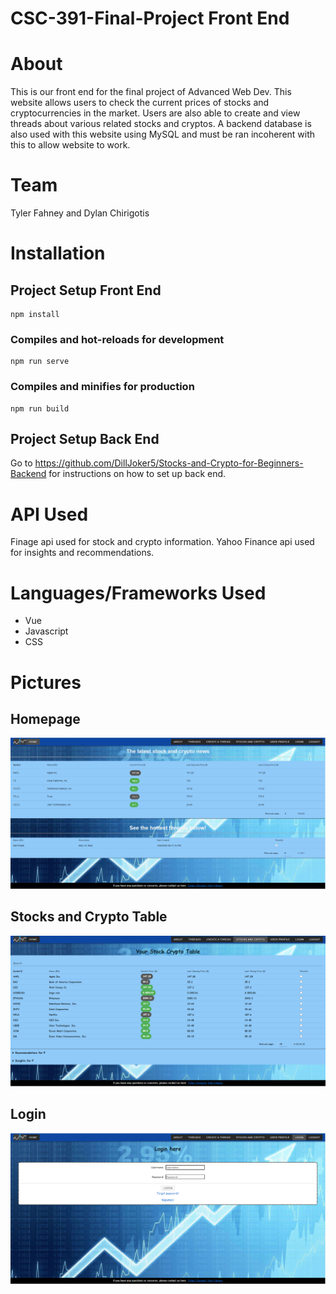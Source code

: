# CSC-391-Final-Project Front End

# About
This is our front end for the final project of Advanced Web Dev. This website allows users to check the current prices of stocks and cryptocurrencies in the market. Users are also able to create and view threads about various related stocks and cryptos. A backend database is also used with this website using MySQL and must be ran incoherent with this to allow website to work.

# Team
Tyler Fahney and Dylan Chirigotis

# Installation
## Project Setup Front End
```
npm install
```

### Compiles and hot-reloads for development
```
npm run serve
```

### Compiles and minifies for production
```
npm run build
```

## Project Setup Back End
Go to https://github.com/DillJoker5/Stocks-and-Crypto-for-Beginners-Backend for instructions on how to set up back end.

# API Used
Finage api used for stock and crypto information. Yahoo Finance api used for insights and recommendations.

# Languages/Frameworks Used
* Vue
* Javascript
* CSS

# Pictures
## Homepage
![Homepage](https://github.com/DillJoker5/Stocks-and-Crypto-for-Beginners/blob/develop/csc-391-final-project/src/assets/homepage.PNG)
## Stocks and Crypto Table
![Table](https://github.com/DillJoker5/Stocks-and-Crypto-for-Beginners/blob/develop/csc-391-final-project/src/assets/Stockandcryptotable.PNG)
## Login
![Login](https://github.com/DillJoker5/Stocks-and-Crypto-for-Beginners/blob/develop/csc-391-final-project/src/assets/login.PNG)
